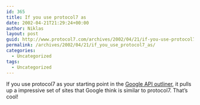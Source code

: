 ```yaml
---
id: 365
title: If you use protocol7 as
date: 2002-04-21T21:29:24+00:00
author: Niklas
layout: post
guid: http://www.protocol7.com/archives/2002/04/21/if-you-use-protocol7-as/
permalink: /archives/2002/04/21/if_you_use_protocol7_as/
categories:
  - Uncategorized
tags:
  - Uncategorized
---
```

<div class='microid-88ef5de554e11bd0ced98380928d7cc840f5ec07'>
  <p>
    If you use protocol7 as your starting point in the <a href="http://w3future.com/html/opmlloader.html">Google API outliner</a>, it pulls up a impressive set of sites that Google think is similar to protocol7. That&#8217;s cool!<br /> <img src="http://www.protocol7.com/blogs/p7related.gif" alt="" />
  </p>
</div>